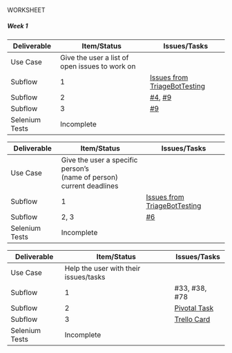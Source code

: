 WORKSHEET
##### Week 1

| Deliverable   | Item/Status   |  Issues/Tasks
| ------------- | ------------  |  ------------
| Use Case      | Give the user a list of open issues to work on   | &nbsp;
| Subflow      | 1             |  [Issues from TriageBotTesting](https://github.ncsu.edu/hqtu/TriageBotTesting)
| Subflow      | 2             |  [#4](https://github.ncsu.edu/maalbash/DeveloperTriage#4), [#9]( https://github.ncsu.edu/maalbash/DeveloperTriage#9)
| Subflow      | 3             |  [#9]( https://github.ncsu.edu/maalbash/DeveloperTriage#9)
| Selenium Tests| Incomplete    | 

| Deliverable   | Item/Status   |  Issues/Tasks
| ------------- | ------------  |  ------------
| Use Case      | Give the user a specific person’s    </br> (name of person) current deadlines | &nbsp;
| Subflow      | 1              |  [Issues from TriageBotTesting](https://github.ncsu.edu/hqtu/TriageBotTesting)
| Subflow      | 2, 3           |  [#6](https://github.ncsu.edu/maalbash/DeveloperTriage#6)
| Selenium Tests| Incomplete    | 

| Deliverable   | Item/Status   |  Issues/Tasks
| ------------- | ------------  |  ------------
| Use Case      | Help the user with their issues/tasks        | &nbsp;
| Subflow      | 1             |  #33, #38, #78
| Subflow      | 2             |  [Pivotal Task](https://www.pivotaltracker.com/story/show/114636091)
| Subflow      | 3             |  [Trello Card](https://trello.com/c/diA1DaMw)
| Selenium Tests| Incomplete    | 


